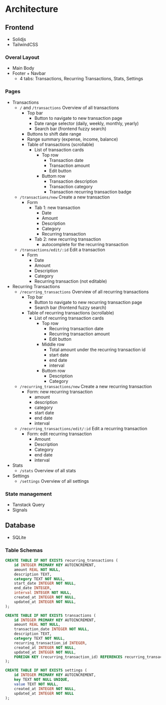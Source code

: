 # Architecture

## Frontend

- Solidjs
- TailwindCSS

### Overal Layout

- Main Body
- Footer + Navbar
  - 4 tabs: Transactions, Recurring Transactions, Stats, Settings

### Pages

- Transactions
  - `/` and `/transactions` Overview of all transactions
    - Top bar
      - Button to navigate to new transaction page
      - Date range selector (daily, weekly, monthly, yearly)
      - Search bar (frontend fuzzy search)
    - Buttons to shift date range
    - Range summary (expense, income, balance)
    - Table of transactions (scrollable)
      - List of transaction cards
        - Top row
          - Transaction date
          - Transaction amount
          - Edit button
        - Buttom row
          - Transaction description
          - Transaction category
          - Transaction recurring transaction badge
  - `/transactions/new` Create a new transaction
    - Form
      - Tab 1: new transaction
        - Date
        - Amount
        - Description
        - Category
        - Recurring transaction
      - Tab 2: new recurring transaction
        - autocomplete for the recurring transaction
  - `/transactions/edit/:id` Edit a transaction
    - Form
      - Date
      - Amount
      - Description
      - Category
      - Recurring transaction (not editable)
- Recurring Transactions
  - `/recurring_transactions` Overview of all recurring transactions
    - Top bar
      - Button to navigate to new recurring transaction page
      - Search bar (frontend fuzzy search)
    - Table of recurring transactions (scrollable)
      - List of recurring transaction cards
        - Top row
          - Recurring transaction date
          - Recurring transaction amount
          - Edit button
        - Middle row
          - Total amount under the recurring transaction id
          - start date
          - end date
          - interval
        - Buttom row
          - Description
          - Category
  - `/recurring_transactions/new` Create a new recurring transaction
    - Form: new recurring transaction
      - amount
      - description
      - category
      - start date
      - end date
      - interval
  - `/recurring_transactions/edit/:id` Edit a recurring transaction
    - Form: edit recurring transaction
      - Amount
      - Description
      - Category
      - end date
      - interval
- Stats
  - `/stats` Overview of all stats
- Settings
  - `/settings` Overview of all settings

### State management

- Tanstack Query
- Signals

## Database

- SQLite

### Table Schemas

```sql
CREATE TABLE IF NOT EXISTS recurring_transactions (
    id INTEGER PRIMARY KEY AUTOINCREMENT,
    amount REAL NOT NULL,
    description TEXT,
    category TEXT NOT NULL,
    start_date INTEGER NOT NULL,
    end_date INTEGER,
    interval INTEGER NOT NULL,
    created_at INTEGER NOT NULL,
    updated_at INTEGER NOT NULL,
);

CREATE TABLE IF NOT EXISTS transactions (
    id INTEGER PRIMARY KEY AUTOINCREMENT,
    amount REAL NOT NULL,
    transaction_date INTEGER NOT NULL,
    description TEXT,
    category TEXT NOT NULL,
    recurring_transaction_id INTEGER,
    created_at INTEGER NOT NULL,
    updated_at INTEGER NOT NULL,
    FOREIGN KEY (recurring_transaction_id) REFERENCES recurring_transactions(id)
);

CREATE TABLE IF NOT EXISTS settings (
    id INTEGER PRIMARY KEY AUTOINCREMENT,
    key TEXT NOT NULL UNIQUE,
    value TEXT NOT NULL,
    created_at INTEGER NOT NULL,
    updated_at INTEGER NOT NULL
);
```

